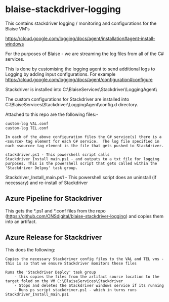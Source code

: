 # blaise-stackdriver-logging

This contains stackdriver logging / monitoring and configurations for the Blaise VM's

https://cloud.google.com/logging/docs/agent/installation#agent-install-windows

For the purposes of Blaise - we are streaming the log files from all of the C# services.

This is done by customising the logging agent to send additional logs to Logging by adding input configurations. For example https://cloud.google.com/logging/docs/agent/configuration#configure

Stackdriver is installed into C:\BlaiseServices\Stackdriver\LoggingAgent\

The custom configurations for Stackdriver are installed into C:\BlaiseServices\Stackdriver\LoggingAgent\config.d directory. 

Attached to this repo are the following files:-

    custom-log VAL.conf
    custom-log TEL.conf

    In each of the above configuration files the C# service(s) there is a <source> tag element for each C# service.  The log file specified in each <source> tag element is the file that gets pushed to Stackdriver. 

    stackdriver.ps1 - This powershell script calls Stackdriver_Install_main.ps1 - and outputs to a txt file for logging purposes. This is the powershell script that gets called within the 'Stackdriver Delpoy' task group.

Stackdriver_Install_main.ps1 - This powershell script does an uninstall (if necessary) and re-install of Stackdriver


## Azure Pipeline for Stackdriver

This gets the *.ps1 and *.conf files from the repo (https://github.com/ONSdigital/blaise-stackdriver-logging) and copies them into an artifact.

## Azure Release for Stackdriver

This does the following:
    
    Copies the necessary Stackdriver config files to the VAL and TEL vms - this is so that we ensure Stackdriver monitors these files
    
    Runs the 'Stackdriver Deploy' task group 
        - this copies the files from the artifact source location to the target foled on the VM C:\BlaiseServices\Stackdriver
        - Stops and deletes the Stackdriver windows service if its running
        - Runs ps script stackdriver.ps1 - which in turns runs Stackdriver_Install_main.ps1
    
##     



    
    

